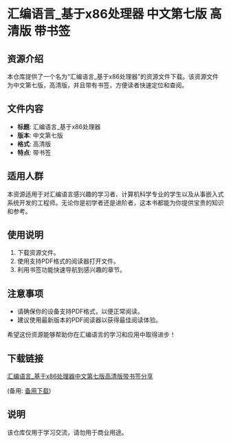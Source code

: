 # 汇编语言_基于x86处理器 中文第七版 高清版 带书签

## 资源介绍

本仓库提供了一个名为“汇编语言_基于x86处理器”的资源文件下载。该资源文件为中文第七版，高清版，并且带有书签，方便读者快速定位和查阅。

## 文件内容

- **标题**: 汇编语言_基于x86处理器
- **版本**: 中文第七版
- **格式**: 高清版
- **特点**: 带书签

## 适用人群

本资源适用于对汇编语言感兴趣的学习者、计算机科学专业的学生以及从事嵌入式系统开发的工程师。无论你是初学者还是进阶者，这本书都能为你提供宝贵的知识和参考。

## 使用说明

1. 下载资源文件。
2. 使用支持PDF格式的阅读器打开文件。
3. 利用书签功能快速导航到感兴趣的章节。

## 注意事项

- 请确保你的设备支持PDF格式，以便正常阅读。
- 建议使用最新版本的PDF阅读器以获得最佳阅读体验。

希望这份资源能够帮助你在汇编语言的学习和应用中取得进步！

## 下载链接
[汇编语言_基于x86处理器中文第七版高清版带书签分享](https://pan.quark.cn/s/d27bb611274a) 

(备用: [备用下载](https://pan.baidu.com/s/1JfgRmtTcl6LyIXuFTYuY1w?pwd=1234))

## 说明

该仓库仅用于学习交流，请勿用于商业用途。
